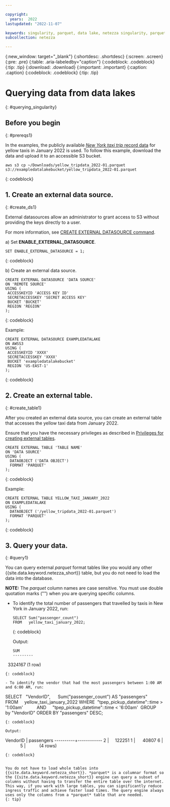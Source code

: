 ```yaml
---

copyright:
  years:  2022
lastupdated: "2022-11-07"

keywords: singularity, parquet, data lake, netezza singularity, parquet files, querying data
subcollection: netezza

---
```


{:new_window: target="_blank"}
{:shortdesc: .shortdesc}
{:screen: .screen}
{:pre: .pre}
{:table: .aria-labeledby="caption"}
{:codeblock: .codeblock}
{:tip: .tip}
{:download: .download}
{:important: .important}
{:caption: .caption}
{:codeblock: .codeblock}
{:tip: .tip}

# Querying data from data lakes
{: #querying_singularity}

## Before you begin
{: #prereqs1}

In the examples, the publicly available [*New York taxi trip* record data](https://www1.nyc.gov/site/tlc/about/tlc-trip-record-data.page) for yellow taxis in January 2022 is used. To follow this example, download the data and upload it to an accessible S3 bucket.

```
aws s3 cp ~/Downloads/yellow_tripdata_2022-01.parquet s3://exampledatalakebucket/yellow_tripdata_2022-01.parquet
```
{: codeblock}

## 1. Create an external data source.
{: #create_ds1}

External datasources allow an administrator to grant access to S3 without providing the keys directly to a user.

For more information, see [CREATE EXTERNAL DATASOURCE command](https://www.ibm.com/docs/en/netezza?topic=).

a) Set **ENABLE_EXTERNAL_DATASOURCE**.

   ```
   SET ENABLE_EXTERNAL_DATASOURCE = 1;
   ```
   {: codeblock}

b) Create an external data source.

   ```
   CREATE EXTERNAL DATASOURCE 'DATA SOURCE'
   ON 'REMOTE SOURCE'
   USING (
    ACCESSKEYID 'ACCESS KEY ID'
    SECRETACCESSKEY 'SECRET ACCESS KEY'
    BUCKET 'BUCKET'
    REGION 'REGION'
   );
   ```
   {: codeblock}

   Example:

   ```
   CREATE EXTERNAL DATASOURCE EXAMPLEDATALAKE 
   ON AWSS3 
   USING (
    ACCESSKEYID 'XXXX'
    SECRETACCESSKEY 'XXXX'
    BUCKET 'exampledatalakebucket'
    REGION 'US-EAST-1'
   );
   ```
   {: codeblock}

## 2. Create an external table.
{: #create_table1}

After you created an external data source, you can create an external table that accesses the yellow taxi data from January 2022.

Ensure that you have the necessary privileges as described in [Privileges for creating external tables](https://www.ibm.com/docs/en/netezza?topic=et-create-external-table-command-2).

```
CREATE EXTERNAL TABLE 'TABLE NAME'
ON 'DATA SOURCE'
USING ( 
  DATAOBJECT ('DATA OBJECT')
  FORMAT 'PARQUET' 
);
```
{: codeblock}

Example:

```
CREATE EXTERNAL TABLE YELLOW_TAXI_JANUARY_2022
ON EXAMPLEDATALAKE 
USING ( 
  DATAOBJECT ('/yellow_tripdata_2022-01.parquet')
  FORMAT 'PARQUET' 
);
```
{: codeblock}

## 3. Query your data.
{: #query1}

You can query external *parquet* format tables like you would any other {{site.data.keyword.netezza_short}} table, but you do not need to load the data into the database.

**NOTE:** The *parquet* column names are case sensitive. You must use double quotation marks ("") when you are querying specific columns.

- To identify the total number of passengers that travelled by taxis in New York in January 2022, run:

   ```
   SELECT Sum("passenger_count") 
   FROM   yellow_taxi_january_2022;
   ```
   {: codeblock}

   Output:

   ```
   SUM   
   ---------
    3324167
   (1 row)
   ```
   {: codeblock}

- To identify the vendor that had the most passengers between 1:00 AM and 6:00 AM, run:

   ```
   SELECT   "VendorID",
        Sum("passenger_count") AS "passengers"
   FROM     yellow_taxi_january_2022
   WHERE   "tpep_pickup_datetime"::time > '1:00am'
            AND     "tpep_pickup_datetime"::time < '6:00am' 
   GROUP by "VendorID"
   ORDER BY "passengers" DESC;
   ```
   {: codeblock}

   Output:

   ```
   VendorID | passengers
   ----------+------------
   2         |     122251
   1         |      40807
   6         |           
   5         |          
   (4 rows)
   ```
   {: codeblock}


   You do not have to load whole tables into {{site.data.keyword.netezza_short}}. *parquet* is a columnar format so the {{site.data.keyword.netezza_short}} engine can query a subset of columns without having to transfer the entire table over the internet. This way, if you work with large tables, you can significantly reduce ingress traffic and achieve faster load times. The query engine always uses only the columns from a *parquet* table that are needed.
   {: tip}
